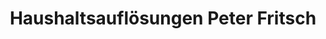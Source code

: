 ---
title: "Haushaltsauflösungen Peter Fritsch"
url: /goeppingen/haushaltsaufloesungen-peter-fritsch/
shop: Haushaltsartikel
---